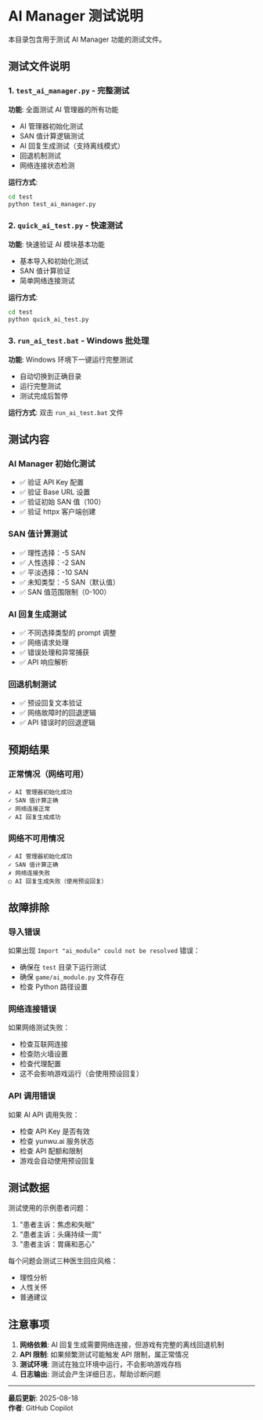 # AI Manager 测试说明

本目录包含用于测试 AI Manager 功能的测试文件。

## 测试文件说明

### 1. `test_ai_manager.py` - 完整测试
**功能**: 全面测试 AI 管理器的所有功能
- AI 管理器初始化测试
- SAN 值计算逻辑测试
- AI 回复生成测试（支持离线模式）
- 回退机制测试
- 网络连接状态检测

**运行方式**:
```bash
cd test
python test_ai_manager.py
```

### 2. `quick_ai_test.py` - 快速测试
**功能**: 快速验证 AI 模块基本功能
- 基本导入和初始化测试
- SAN 值计算验证
- 简单网络连接测试

**运行方式**:
```bash
cd test  
python quick_ai_test.py
```

### 3. `run_ai_test.bat` - Windows 批处理
**功能**: Windows 环境下一键运行完整测试
- 自动切换到正确目录
- 运行完整测试
- 测试完成后暂停

**运行方式**:
双击 `run_ai_test.bat` 文件

## 测试内容

### AI Manager 初始化测试
- ✅ 验证 API Key 配置
- ✅ 验证 Base URL 设置
- ✅ 验证初始 SAN 值（100）
- ✅ 验证 httpx 客户端创建

### SAN 值计算测试
- ✅ 理性选择：-5 SAN
- ✅ 人性选择：-2 SAN  
- ✅ 平淡选择：-10 SAN
- ✅ 未知类型：-5 SAN（默认值）
- ✅ SAN 值范围限制（0-100）

### AI 回复生成测试
- ✅ 不同选择类型的 prompt 调整
- ✅ 网络请求处理
- ✅ 错误处理和异常捕获
- ✅ API 响应解析

### 回退机制测试
- ✅ 预设回复文本验证
- ✅ 网络故障时的回退逻辑
- ✅ API 错误时的回退逻辑

## 预期结果

### 正常情况（网络可用）
```
✓ AI 管理器初始化成功
✓ SAN 值计算正确
✓ 网络连接正常
✓ AI 回复生成成功
```

### 网络不可用情况
```
✓ AI 管理器初始化成功
✓ SAN 值计算正确
✗ 网络连接失败
○ AI 回复生成失败（使用预设回复）
```

## 故障排除

### 导入错误
如果出现 `Import "ai_module" could not be resolved` 错误：
- 确保在 `test` 目录下运行测试
- 确保 `game/ai_module.py` 文件存在
- 检查 Python 路径设置

### 网络连接错误
如果网络测试失败：
- 检查互联网连接
- 检查防火墙设置
- 检查代理配置
- 这不会影响游戏运行（会使用预设回复）

### API 调用错误
如果 AI API 调用失败：
- 检查 API Key 是否有效
- 检查 yunwu.ai 服务状态
- 检查 API 配额和限制
- 游戏会自动使用预设回复

## 测试数据

测试使用的示例患者问题：
1. "患者主诉：焦虑和失眠"
2. "患者主诉：头痛持续一周"  
3. "患者主诉：胃痛和恶心"

每个问题会测试三种医生回应风格：
- 理性分析
- 人性关怀
- 普通建议

## 注意事项

1. **网络依赖**: AI 回复生成需要网络连接，但游戏有完整的离线回退机制
2. **API 限制**: 如果频繁测试可能触发 API 限制，属正常情况
3. **测试环境**: 测试在独立环境中运行，不会影响游戏存档
4. **日志输出**: 测试会产生详细日志，帮助诊断问题

---

**最后更新**: 2025-08-18  
**作者**: GitHub Copilot
